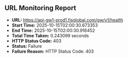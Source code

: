 ## URL Monitoring Report

- **URL:** https://api-gw1-prod1.fisglobal.com/gw/v1/health
- **Start Time:** 2025-10-15T02:00:30.673353
- **End Time:** 2025-10-15T02:00:30.916452
- **Total Time Taken:** 0.243099 seconds
- **HTTP Status Code:** 403
- **Status:** Failure
- **Failure Reason:** HTTP Status Code: 403
